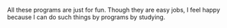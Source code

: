 All these programs are just for fun.
Though they are easy jobs, I feel happy because I can do such things by programs by studying.

